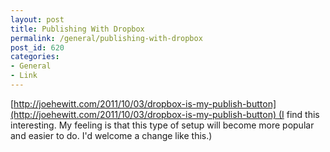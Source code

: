 ```yaml
---
layout: post
title: Publishing With Dropbox
permalink: /general/publishing-with-dropbox
post_id: 620
categories:
- General
- Link
---
```


[http://joehewitt.com/2011/10/03/dropbox-is-my-publish-button](http://joehewitt.com/2011/10/03/dropbox-is-my-publish-button) (I find this interesting. My feeling is that this type of setup will become more popular and easier to do. I'd welcome a change like this.)
